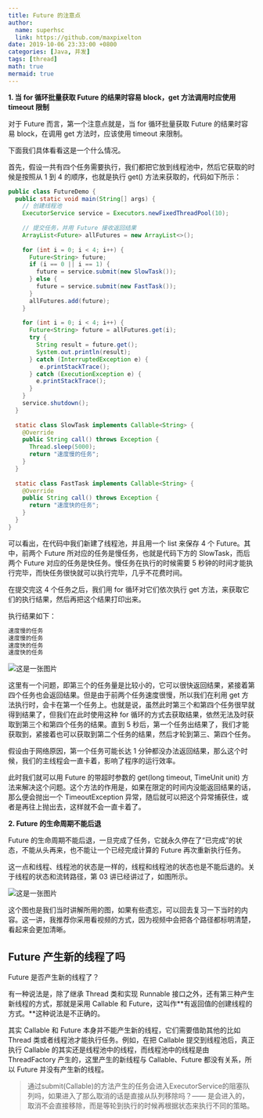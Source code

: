 ```yaml
---
title: Future 的注意点
author:
  name: superhsc
  link: https://github.com/maxpixelton
date: 2019-10-06 23:33:00 +0800
categories: [Java, 并发]
tags: [thread]
math: true
mermaid: true
---
```


**1. 当 for 循环批量获取 Future 的结果时容易 block，get 方法调用时应使用 timeout 限制**

对于 Future 而言，第一个注意点就是，当 for 循环批量获取 Future 的结果时容易 block，在调用 get 方法时，应该使用 timeout 来限制。

下面我们具体看看这是一个什么情况。

首先，假设一共有四个任务需要执行，我们都把它放到线程池中，然后它获取的时候是按照从 1 到 4 的顺序，也就是执行 get() 方法来获取的，代码如下所示：

```java
public class FutureDemo {
  public static void main(String[] args) {
    // 创建线程池
    ExecutorService service = Executors.newFixedThreadPool(10);
    
    // 提交任务，并用 Future 接收返回结果
    ArrayList<Future> allFutures = new ArrayList<>();
    
    for (int i = 0; i < 4; i++) {
      Future<String> future;
      if (i == 0 || i == 1) {
        future = service.submit(new SlowTask());
      } else {
        future = service.submit(new FastTask());
      }
      allFutures.add(future);
    }
    
    for (int i = 0; i < 4; i++) {
      Future<String> future = allFutures.get(i);
      try {
        String result = future.get();
        System.out.println(result);
      } catch (InterruptedException e) {
         e.printStackTrace();
      } catch (ExecutionException e) {
        e.printStackTrace();
      }
    }
    service.shutdown();
  }
  
  static class SlowTask implements Callable<String> {
    @Override
    public String call() throws Exception {
      Thread.sleep(5000);
      return "速度慢的任务";
    }
  }
  
  static class FastTask implements Callable<String> {
    @Override
    public String call() throws Exception {
      return "速度快的任务";
    }
  }
}
```

可以看出，在代码中我们新建了线程池，并且用一个 list 来保存 4 个 Future。其中，前两个 Future 所对应的任务是慢任务，也就是代码下方的 SlowTask，而后两个 Future 对应的任务是快任务。慢任务在执行的时候需要 5 秒钟的时间才能执行完毕，而快任务很快就可以执行完毕，几乎不花费时间。

在提交完这 4 个任务之后，我们用 for 循环对它们依次执行 get 方法，来获取它们的执行结果，然后再把这个结果打印出来。

执行结果如下：

```bash
速度慢的任务
速度慢的任务
速度快的任务
速度快的任务
```

![这是一张图片](https://maxpixelton.github.io/images/assert/java/thread/java-thread-future-2.png)

这里有一个问题，即第三个的任务量是比较小的，它可以很快返回结果，紧接着第四个任务也会返回结果。但是由于前两个任务速度很慢，所以我们在利用 get 方法执行时，会卡在第一个任务上。也就是说，虽然此时第三个和第四个任务很早就得到结果了，但我们在此时使用这种 for 循环的方式去获取结果，依然无法及时获取到第三个和第四个任务的结果。直到 5 秒后，第一个任务出结果了，我们才能获取到，紧接着也可以获取到第二个任务的结果，然后才轮到第三、第四个任务。

假设由于网络原因，第一个任务可能长达 1 分钟都没办法返回结果，那么这个时候，我们的主线程会一直卡着，影响了程序的运行效率。

此时我们就可以用 Future 的带超时参数的 get(long timeout, TimeUnit unit) 方法来解决这个问题。这个方法的作用是，如果在限定的时间内没能返回结果的话，那么便会抛出一个 TimeoutException 异常，随后就可以把这个异常捕获住，或者是再往上抛出去，这样就不会一直卡着了。

**2. Future 的生命周期不能后退**

Future 的生命周期不能后退，一旦完成了任务，它就永久停在了“已完成”的状态，不能从头再来，也不能让一个已经完成计算的 Future 再次重新执行任务。

这一点和线程、线程池的状态是一样的，线程和线程池的状态也是不能后退的。关于线程的状态和流转路径，第 03 讲已经讲过了，如图所示。

![这是一张图片](https://maxpixelton.github.io/images/assert/java/thread/java-thread-life-status.png)

这个图也是我们当时讲解所用的图，如果有些遗忘，可以回去复习一下当时的内容。这一讲，我推荐你采用看视频的方式，因为视频中会把各个路径都标明清楚，看起来会更加清晰。

## Future 产生新的线程了吗

Future 是否产生新的线程了？

有一种说法是，除了继承 Thread 类和实现 Runnable 接口之外，还有第三种产生新线程的方式，那就是采用 Callable 和 Future，这叫作**有返回值的创建线程的方式。**这种说法是不正确的。

其实 Callable 和 Future 本身并不能产生新的线程，它们需要借助其他的比如 Thread 类或者线程池才能执行任务。例如，在把 Callable 提交到线程池后，真正执行 Callable 的其实还是线程池中的线程，而线程池中的线程是由 ThreadFactory 产生的，这里产生的新线程与 Callable、Future 都没有关系，所以 Future 并没有产生新的线程。


> 通过submit(Callable)的方法产生的任务会进入ExecutorService的阻塞队列吗，如果进入了那么取消的话是直接从队列移除吗？—— 是会进入的，取消不会直接移除，而是等轮到执行的时候再根据状态来执行不同的策略。